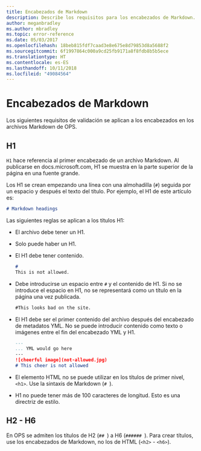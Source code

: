 ```yaml
---
title: Encabezados de Markdown
description: Describe los requisitos para los encabezados de Markdown.
author: meganbradley
ms.author: mbradley
ms.topic: error-reference
ms.date: 05/03/2017
ms.openlocfilehash: 18beb815fdf7caad3e8e675e8d79853d8a5688f2
ms.sourcegitcommit: 6f1997864c000a9cd25fb9171a8f8fdb8b5b5ece
ms.translationtype: HT
ms.contentlocale: es-ES
ms.lasthandoff: 10/11/2018
ms.locfileid: "49084564"
---
```

# <a name="markdown-headings"></a>Encabezados de Markdown

Los siguientes requisitos de validación se aplican a los encabezados en los archivos Markdown de OPS.

## <a name="h1"></a>H1

`H1` hace referencia al primer encabezado de un archivo Markdown. Al publicarse en docs.microsoft.com, H1 se muestra en la parte superior de la página en una fuente grande.

Los H1 se crean empezando una línea con una almohadilla (`#`) seguida por un espacio y después el texto del título. Por ejemplo, el H1 de este artículo es:

```md
# Markdown headings
```

Las siguientes reglas se aplican a los títulos H1:

- El archivo debe tener un H1.
- Solo puede haber un H1.
- El H1 debe tener contenido.

  ```markdown
  # 
  This is not allowed.
  ```
- Debe introducirse un espacio entre `#` y el contenido de H1. Si no se introduce el espacio en H1, no se representará como un título en la página una vez publicada.

  ```markdown
  #This looks bad on the site.
  ```
- El H1 debe ser el primer contenido del archivo después del encabezado de metadatos YML. No se puede introducir contenido como texto o imágenes entre el fin del encabezado YML y H1.

  ```markdown
  ---
  ... YML would go here
  ---
  ![cheerful image](not-allowed.jpg)
  # This cheer is not allowed
  ```
- El elemento HTML no se puede utilizar en los títulos de primer nivel, `<h1>`. Use la sintaxis de Markdown (`# `).
- H1 no puede tener más de 100 caracteres de longitud. Esto es una directriz de estilo.

## <a name="h2---h6"></a>H2 - H6

En OPS se admiten los títulos de H2 (`## `) a H6 (`###### `). Para crear títulos, use los encabezados de Markdown, no los de HTML (`<h2>` - `<h6>`).
